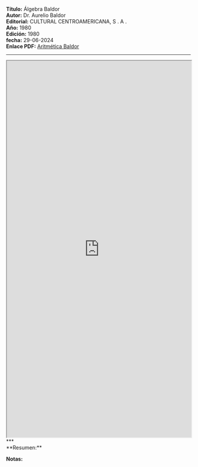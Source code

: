 **Título:** Álgebra Baldor <br>
**Autor:** Dr. Aurelio Baldor<br>
**Editorial:** CULTURAL CENTROAMERICANA, S . A .<br>
**Año:** 1980<br>
**Edición:** 1980<br>
**fecha:** 29-06-2024<br>
**Enlace PDF:** [Aritmética Baldor](https://drive.google.com/file/d/1B0NF1SAkHa2wG9hIK93cq-Ahwfc3Ro-z/view?usp=sharing)
***
<iframe src="https://drive.google.com/file/d/1B0NF1SAkHa2wG9hIK93cq-Ahwfc3Ro-z/preview?usp=sharing" width="100%" height="1030"></iframe>
***  
<br>
**Resumen:**

**Notas:**
